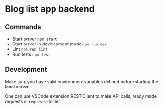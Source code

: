 # Blog list app backend

## Commands

- Start server `npm start`
- Start server in development mode `npm run dev`
- Lint `npm run lint`
- Run tests `npm test`

## Development
Make sure you have valid environment variables defined before starting the local server.

One can use VSCode extension REST Client to make API calls, ready made requests in `requests`-folder.